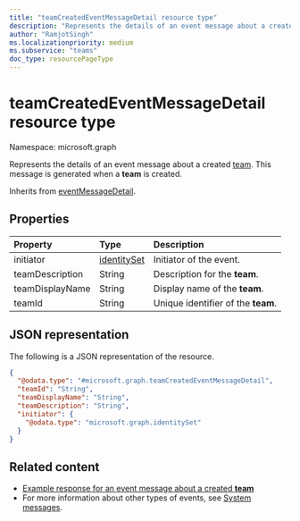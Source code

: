 ```yaml
---
title: "teamCreatedEventMessageDetail resource type"
description: "Represents the details of an event message about a created team."
author: "RamjotSingh"
ms.localizationpriority: medium
ms.subservice: "teams"
doc_type: resourcePageType
---
```


# teamCreatedEventMessageDetail resource type

Namespace: microsoft.graph

Represents the details of an event message about a created [team](../resources/team.md).
This message is generated when a **team** is created.


Inherits from [eventMessageDetail](../resources/eventmessagedetail.md).

## Properties
|Property|Type|Description|
|:---|:---|:---|
|initiator|[identitySet](../resources/identityset.md)|Initiator of the event.|
|teamDescription|String|Description for the **team**.|
|teamDisplayName|String|Display name of the **team**.|
|teamId|String|Unique identifier of the **team**.|

## JSON representation
The following is a JSON representation of the resource.
<!-- {
  "blockType": "resource",
  "@odata.type": "microsoft.graph.teamCreatedEventMessageDetail",
  "baseType": "microsoft.graph.eventMessageDetail"
}
-->
``` json
{
  "@odata.type": "#microsoft.graph.teamCreatedEventMessageDetail",
  "teamId": "String",
  "teamDisplayName": "String",
  "teamDescription": "String",
  "initiator": {
    "@odata.type": "microsoft.graph.identitySet"
  }
}
```


## Related content
- [Example response for an event message about a created **team**](/graph/system-messages/#team-created)
- For more information about other types of events, see [System messages](/graph/system-messages).

